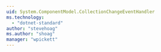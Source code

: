 ```yaml
---
uid: System.ComponentModel.CollectionChangeEventHandler
ms.technology: 
  - "dotnet-standard"
author: "stevehoag"
ms.author: "shoag"
manager: "wpickett"
---
```


